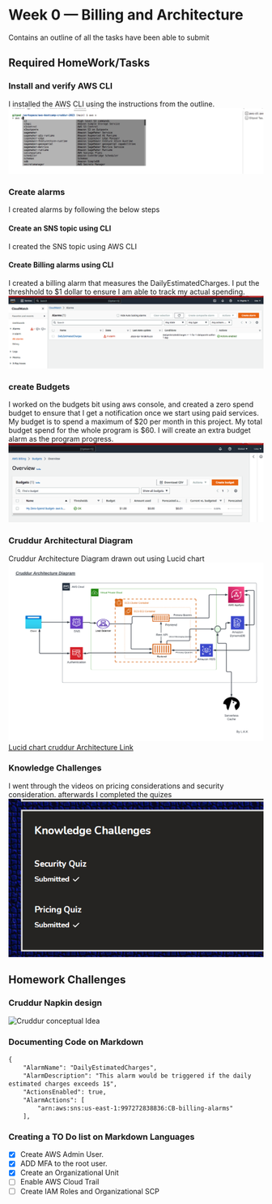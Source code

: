 # Week 0 — Billing and Architecture
Contains an outline of all the tasks have been able to submit
## Required HomeWork/Tasks 
### Install and verify AWS CLI
I installed the AWS CLI using the instructions from the outline.
![AWS CLI - working](https://github.com/lkiunga/aws-bootcamp-cruddur-2023/blob/612f22eb41bc4c03cc6d89877ed884a2ed7a68d2/journal/assets/Week0-Working%20AWSCLI%20proof.png)

### Create alarms
I created alarms by following the below steps
#### Create an SNS topic using CLI
I created the SNS topic using AWS CLI 

#### Create Billing alarms using CLI
I created a billing alarm that measures the DailyEstimatedCharges. I put the threshhold to $1 dollar to ensure I am able to track my actual spending. 
![Daily Billing ALarm](https://github.com/lkiunga/aws-bootcamp-cruddur-2023/blob/612f22eb41bc4c03cc6d89877ed884a2ed7a68d2/journal/assets/Week0-Billing%20Alarms.png)
### create Budgets
I worked on the budgets bit using aws console, and created a zero spend budget to ensure that I get a notification once we start using paid services. My budget is to spend a maximum of $20 per month in this project. My total budget spend for the whole program is $60. I will create an extra budget alarm as the program progress.
![Zero spend budget](https://github.com/lkiunga/aws-bootcamp-cruddur-2023/blob/612f22eb41bc4c03cc6d89877ed884a2ed7a68d2/journal/assets/Wek0-%20Zero%20Spend%20Budgets.png)
### Cruddur Architectural Diagram
Cruddur Architecture Diagram drawn out using Lucid chart
![Cruddur Architecture Diagram](https://github.com/lkiunga/aws-bootcamp-cruddur-2023/blob/612f22eb41bc4c03cc6d89877ed884a2ed7a68d2/journal/assets/Cruddur%20Architecture%20Diagram.png)
[Lucid chart cruddur Architecture Link
](https://lucid.app/lucidchart/e87b5a5f-40a2-479b-ab3f-0466598d1377/edit?viewport_loc=-448%2C-177%2C3382%2C1433%2C0_0&invitationId=inv_918b374e-1f2f-4fab-8479-4ed2161a4f68)
### Knowledge Challenges
I went through the videos on pricing considerations and security consideration. afterwards I completed the quizes
![Proof Quiz challenges Completed](https://github.com/lkiunga/aws-bootcamp-cruddur-2023/blob/612f22eb41bc4c03cc6d89877ed884a2ed7a68d2/journal/assets/Week0-%20Quizs%20Completed.png)
## Homework Challenges

### Cruddur Napkin design
![Cruddur conceptual Idea
](https://github.com/lkiunga/aws-bootcamp-cruddur-2023/blob/d0bdf3295c9645431f9191ef5cd53639bd8e7934/journal/assets/Cruddur%20Napkin%20design.jpeg)
### Documenting Code on Markdown
```
{
    "AlarmName": "DailyEstimatedCharges",
    "AlarmDescription": "This alarm would be triggered if the daily estimated charges exceeds 1$",
    "ActionsEnabled": true,
    "AlarmActions": [
        "arn:aws:sns:us-east-1:997272838836:CB-billing-alarms"
    ],
```

### Creating a TO Do list on Markdown Languages
- [X] Create AWS Admin User.
- [X] ADD MFA to the root user.
- [X] Create an Organizational Unit
- [ ] Enable AWS Cloud Trail
- [ ] Create IAM Roles and Organizational SCP
